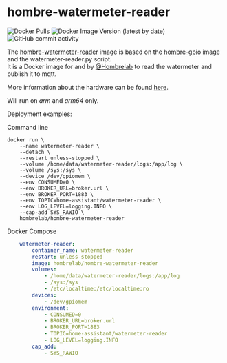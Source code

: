 # hombre-watermeter-reader
![Docker Pulls](https://img.shields.io/docker/pulls/hombrelab/hombre-watermeter-reader) ![Docker Image Version (latest by date)](https://img.shields.io/docker/v/hombrelab/hombre-watermeter-reader) ![GitHub commit activity](https://img.shields.io/github/last-commit/hombrelab/hombre-watermeter-reader)  

The [hombre-watermeter-reader](https://hub.docker.com/repository/docker/hombrelab/hombre-watermeter-reader) image is based on the [hombre-gpio](https://hub.docker.com/repository/docker/hombrelab/hombre-gpio) image and the watermeter-reader.py script.  
It is a Docker image for and by [@Hombrelab](me@hombrelab.com) to read the watermeter and publish it to mqtt.

More information about the hardware can be found [here](https://www.rutg3r.com/watermeter-reading-with-inductive-proximity-sensor/).

Will run on *arm* and *arm64* only.

Deployment examples:

Command line
```shell script
docker run \
    --name watermeter-reader \
    --detach \
    --restart unless-stopped \
    --volume /home/data/watermeter-reader/logs:/app/log \
    --volume /sys:/sys \
    --device /dev/gpiomem \
    --env CONSUMED=0 \
    --env BROKER_URL=broker.url \
    --env BROKER_PORT=1883 \
    --env TOPIC=home-assistant/watermeter-reader \
    --env LOG_LEVEL=logging.INFO \
    --cap-add SYS_RAWIO \
    hombrelab/hombre-watermeter-reader
```
Docker Compose
```yaml
    watermeter-reader:
        container_name: watermeter-reader
        restart: unless-stopped
        image: hombrelab/hombre-watermeter-reader
        volumes:
            - /home/data/watermeter-reader/logs:/app/log
            - /sys:/sys
            - /etc/localtime:/etc/localtime:ro
        devices:
            - /dev/gpiomem
        environment:
            - CONSUMED=0
            - BROKER_URL=broker.url
            - BROKER_PORT=1883
            - TOPIC=home-assistant/watermeter-reader
            - LOG_LEVEL=logging.INFO
        cap_add:
            - SYS_RAWIO
```